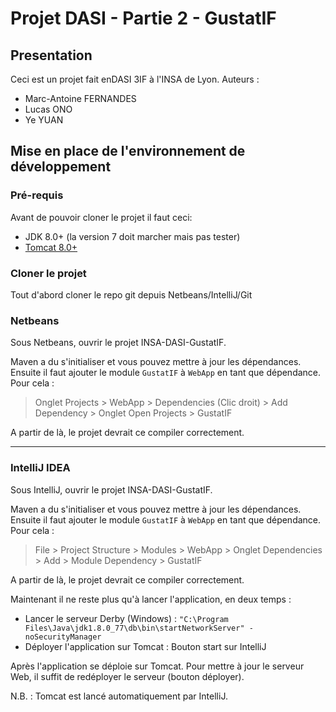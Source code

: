 # Projet DASI - Partie 2 - GustatIF

## Presentation
  Ceci est un projet fait enDASI 3IF à l'INSA de Lyon.
  Auteurs :
*    Marc-Antoine FERNANDES
*    Lucas ONO
*    Ye YUAN

## Mise en place de l'environnement de développement

### Pré-requis

Avant de pouvoir cloner le projet il faut ceci:

* JDK 8.0+ (la version 7 doit marcher mais pas tester)
* [Tomcat 8.0+](https://tomcat.apache.org/download-80.cgi)


### Cloner le projet

Tout d'abord cloner le repo git depuis Netbeans/IntelliJ/Git


### Netbeans

Sous Netbeans, ouvrir le projet INSA-DASI-GustatIF. 

Maven a du s'initialiser et vous pouvez mettre à jour les dépendances.
Ensuite il faut ajouter le module `GustatIF` à `WebApp` en tant que dépendance. 
Pour cela :

> Onglet Projects > WebApp > Dependencies (Clic droit) > Add Dependency >
 Onglet Open Projects > GustatIF
 
A partir de là, le projet devrait ce compiler correctement.

------------------------------------------------------------

### IntelliJ IDEA

Sous IntelliJ, ouvrir le projet INSA-DASI-GustatIF. 

Maven a du s'initialiser et vous pouvez mettre à jour les dépendances.
Ensuite il faut ajouter le module `GustatIF` à `WebApp` en tant que dépendance. 
Pour cela :

> File > Project Structure > Modules > WebApp >
 Onglet Dependencies > Add > Module Dependency > GustatIF

A partir de là, le projet devrait ce compiler correctement.


Maintenant il ne reste plus qu'à lancer l'application, en deux temps :
* Lancer le serveur Derby (Windows) : ```"C:\Program Files\Java\jdk1.8.0_77\db\bin\startNetworkServer" -noSecurityManager```
* Déployer l'application sur Tomcat : Bouton start sur IntelliJ

Après l'application se déploie sur Tomcat. Pour mettre à jour le serveur Web,
 il suffit de redéployer le serveur (bouton déployer).
 
N.B. : Tomcat est lancé automatiquement par IntelliJ.
 
 